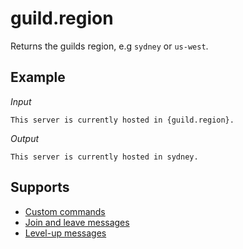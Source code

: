 # guild.region

Returns the guilds region, e.g `sydney` or `us-west`.

## Example

*Input*
```
This server is currently hosted in {guild.region}.
```
*Output*
```
This server is currently hosted in sydney.
```

## Supports

* [Custom commands](/Modules/custom_commands/)
* [Join and leave messages](/Modules/join_leave_messages/)
* [Level-up messages](/Modules/levels/)
